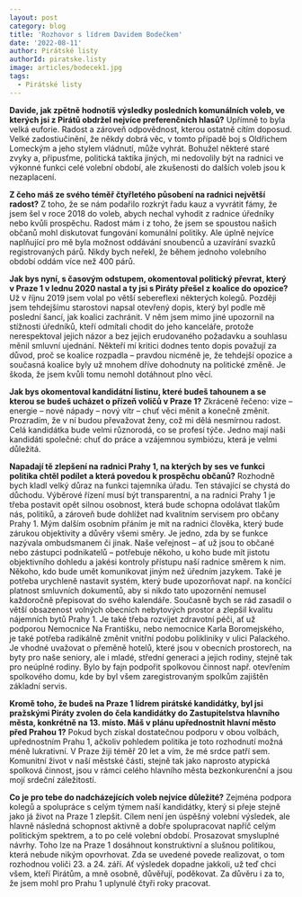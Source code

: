 ```yaml
---
layout: post
category: blog
title: 'Rozhovor s lídrem Davidem Bodečkem'
date: '2022-08-11'
author: Pirátské listy
authorId: piratske.listy
image: articles/bodecek1.jpg
tags:
  - Pirátské listy
---
```

**Davide, jak zpětně hodnotíš výsledky posledních komunálních voleb, ve kterých jsi z Pirátů obdržel nejvíce preferenčních hlasů?**
Upřímně to byla velká euforie. Radost a zároveň odpovědnost, kterou ostatně cítím doposud. Velké zadostiučinění, že někdy dobrá věc, v tomto případě boj s Oldřichem Lomeckým a jeho stylem vládnutí, může vyhrát. Bohužel některé staré zvyky a, připusťme, politická taktika jiných, mi nedovolily být na radnici ve výkonné funkci celé volební období, ale zkušenosti do dalších voleb jsou k nezaplacení. 

**Z čeho máš ze svého téměř čtyřletého působení na radnici největší radost?** 
Z toho, že se nám podařilo rozkrýt řadu kauz a vyvrátit fámy, že jsem šel v roce 2018 do voleb, abych nechal vyhodit z radnice úředníky nebo kvůli prospěchu. Radost mám i z toho, že jsem se spoustou našich občanů mohl diskutovat fungování komunální politiky. Ale úplně nejvíce naplňující pro mě byla možnost oddávání snoubenců a uzavírání svazků registrovaných párů. Nikdy bych neřekl, že během jednoho volebního období oddám více než 400 párů.

**Jak bys nyní, s časovým odstupem, okomentoval politický převrat, který v Praze 1 v lednu 2020 nastal a ty jsi s Piráty přešel z koalice do opozice?** 
Už v říjnu 2019 jsem volal po větší sebereflexi některých kolegů. Později jsem tehdejšímu starostovi napsal otevřený dopis, který byl podle mě poslední šancí, jak koalici zachránit. V něm jsem mimo jiné upozornil na stížnosti úředníků, kteří odmítali chodit do jeho kanceláře, protože nerespektoval jejich názor a bez jejich erudovaného požadavku a souhlasu měnil smluvní ujednání. Někteří mí kritici dodnes tento dopis považují za důvod, proč se koalice rozpadla – pravdou nicméně je, že tehdejší opozice a současná koalice byly už mnohem dříve dohodnuty na politické změně. Je škoda, že jsem kvůli tomu nemohl dotáhnout plno věcí. 

**Jak bys okomentoval kandidátní listinu, které budeš tahounem a se kterou se budeš ucházet o přízeň voličů v Praze 1?**
Zkráceně řečeno: vize – energie – nové nápady – nový vítr – chuť věci měnit a konečně změnit. Prozradím, že v ní budou převažovat ženy, což mi dělá nesmírnou radost. Celá kandidátka bude velmi různorodá, co se profesí týče. Jedno mají naši kandidáti společné: chuť do práce a vzájemnou symbiózu, která je velmi důležitá. 

**Napadají tě zlepšení na radnici Prahy 1, na kterých by ses ve funkci politika chtěl podílet a která povedou k prospěchu občanů?**
Rozhodně bych kladl velký důraz na funkci tajemníka úřadu. Ten stávající se chystá do důchodu. Výběrové řízení musí být transparentní, a na radnici Prahy 1 je třeba postavit opět silnou osobnost, která bude schopna odolávat tlakům nás, politiků, a zároveň bude dohlížet nad kvalitním servisem pro občany Prahy 1. Mým dalším osobním přáním je mít na radnici člověka, který bude zárukou objektivity a důvěry všemi směry. Je jedno, zda by se funkce nazývala ombudsmanem či jinak. Naše veřejnost – ať už jsou to občané nebo zástupci podnikatelů – potřebuje někoho, u koho bude mít jistotu objektivního dohledu a jakési kontroly přístupu naší radnice směrem k nim. Někoho, kdo bude umět komunikovat jiným než úředním jazykem. Také je potřeba urychleně nastavit systém, který bude upozorňovat např. na končící platnost smluvních dokumentů, aby si nikdo tato upozornění nemusel každoročně přepisovat do svého kalendáře. Současně bych se rád zasadil o větší obsazenost volných obecních nebytových prostor a zlepšil kvalitu nájemních bytů Prahy 1. Je také třeba rozvíjet zdravotní péči, ať už podporou Nemocnice Na Františku, nebo nemocnice Karla Boromejského, je také potřeba radikálně změnit vnitřní podobu polikliniky v ulici Palackého. Je vhodné uvažovat o přeměně hotelů, které jsou v obecních prostorech, na byty pro naše seniory, ale i mladé, střední generaci a jejich rodiny, stejně tak pro neúplné rodiny. Bylo by fajn podpořit spolkovou činnost např. otevřením spolkového domu, kde by byl všem zaregistrovaným spolkům zajištěn základní servis. 

**Kromě toho, že budeš na Praze 1 lídrem pirátské kandidátky, byl jsi pražskými Piráty zvolen do čela kandidátky do Zastupitelstva hlavního města, konkrétně na 13. místo. Máš v plánu upřednostnit hlavní město před Prahou 1?**
Pokud bych získal dostatečnou podporu v obou volbách, upřednostním Prahu 1, ačkoliv pohledem politika je toto rozhodnutí možná méně lukrativní. V Praze žiji téměř 20 let a vím, že mé srdce patří sem. Komunitní život v naší městské části, stejně tak jako naprosto atypická spolková činnost, jsou v rámci celého hlavního města bezkonkurenční a jsou mojí srdeční záležitostí. 

**Co je pro tebe do nadcházejících voleb nejvíce důležité?**
Zejména podpora kolegů a spolupráce s celým týmem naší kandidátky, který si přeje stejně jako já život na Praze 1 zlepšit. Cílem není jen úspěšný volební výsledek, ale hlavně následná schopnost aktivně a dobře spolupracovat napříč celým politickým spektrem, a to po celé volební období. Prosazovat smysluplné návrhy. Toho lze na Praze 1 dosáhnout konstruktivní a slušnou politikou, která nebude nikým opovrhovat. Zda se uvedené povede realizovat, o tom rozhodnou voliči 23. a 24. září. Ať výsledek dopadne jakkoli, už teď chci všem, kteří Pirátům, a mně osobně, důvěřují, poděkovat. Za důvěru i za to, že jsem mohl pro Prahu 1 uplynulé čtyři roky pracovat.
